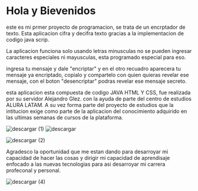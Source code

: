 <h1>Hola y Bievenidos</h1>


<p>
  este es mi prmer proyecto de programacion, se trata de un encrptador de texto.
  Esta aplicacion cifra y decifra texto gracias a la implementacion de codigo java scrip.
</p>


<P>
  La aplicacion funciona solo usando letras minusculas no se pueden ingresar caracteres especiales
  ni mayusculas, esta programado especial para eso.

  ingresa tu mensaje y dale "encriptar" y en el otro recuadro aparecera tu mensaje ya encriptado,
  copialo y compartelo con quien quieras revelar ese mensaje, con el boton "desencriptar" podras 
  revelar ese mensaje secreto.
</P>


<p>
  esta aplicacion esta compuesta de codigo JAVA HTML Y CSS, fue realizada por su servidor Alejandro Glez.
  con la ayuda de parte del centro de estudios ALURA LATAM. A su vez forma parte del proyecto
  de estudios que la intitucion exige como parte de la aplicacion del conocimiento adquirido en las ultimas 
  semanas de cursos de la plataforma. 
</p>



![descargar (1)](https://github.com/user-attachments/assets/22f9c404-d9fb-4a9c-8d10-d89c976dd709)
![descargar](https://github.com/user-attachments/assets/6d7bec78-0c6b-4945-9336-c03f6cf70689)

![descargar (2)](https://github.com/user-attachments/assets/63309f5a-6eeb-4638-8b80-df0af10018a3)





<p>
  Agradesco la oportunidad que me estan dando para desarroyar mi capacidad de hacer las cosas y dirigir 
  mi capacidad de aprendisaje enfocado a las nuevas tecnologias para asi desarroyar mi carrera profeconal y personal.
</p>

![descargar (4)](https://github.com/user-attachments/assets/b9eefcc4-0c22-426d-a618-f7cffeba3582)
